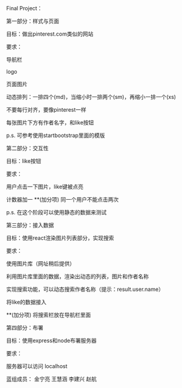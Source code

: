 Final Project：


第一部分：样式与页面

目标：做出pinterest.com类似的网站

要求：

导航栏

logo

页面图片

动态排列：一排四个(md)，当缩小时一排两个(sm)，再缩小一排一个(xs)

不要每行对齐，要像pinterest一样

每张图片下方有作者名字，和like按钮

p.s. 可参考使用startbootstrap里面的模版


第二部分：交互性

目标：like按钮

要求：

用户点击一下图片，like键被点亮

计数器加一
**(加分项) 同一个用户不能点击两次

p.s. 在这个阶段可以使用静态的数据来测试


第三部分：接入数据

目标：使用react渲染图片列表部分，实现搜索

要求：

使用图片库（网址稍后提供）

利用图片库里面的数据，渲染出动态的列表，图片和作者名称

实现搜索功能，可以动态搜索作者名称（提示：result.user.name）

将like的数据接入

**(加分项) 将搜索栏放在导航栏里面


第四部分：布署

目标：使用express和node布署服务器

要求：

服务器可以访问 localhost




蓝组成员：
金宁亮
王慧涵
李建兴
赵航
